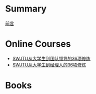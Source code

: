 # Summary

[前言](./前言.md)

# Online Courses

- [SWJTU从大学生到团队领导的36项修炼](./从大学生到团队领导的36项修炼.md)
- [SWJTU从大学生到经理人的36项修炼](./从大学生到经理人的36项修炼.md)



# Books






